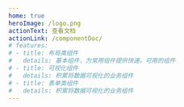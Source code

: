 ```yaml
---
home: true
heroImage: /logo.png
actionText: 查看文档
actionLink: /componentDoc/
# features:
# - title: 布局类组件
#   details: 基本组件，为常用组件提供快速，可用的组件
# - title: 可视化组件
#   details: 积累将数据可视化的业务组件
# - title: 表单类组件
#   details: 积累将数据可视化的业务组件
---
```

